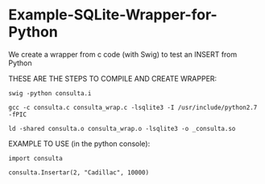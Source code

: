 # Example-SQLite-Wrapper-for-Python
We create a wrapper  from c code (with Swig) to test an INSERT from Python


THESE ARE THE STEPS TO COMPILE AND CREATE WRAPPER:

```swig -python consulta.i ```

```gcc -c consulta.c consulta_wrap.c -lsqlite3 -I /usr/include/python2.7 -fPIC```

```ld -shared consulta.o consulta_wrap.o -lsqlite3 -o _consulta.so```

EXAMPLE TO USE (in the python console):

```import consulta```

```consulta.Insertar(2, "Cadillac", 10000)```
